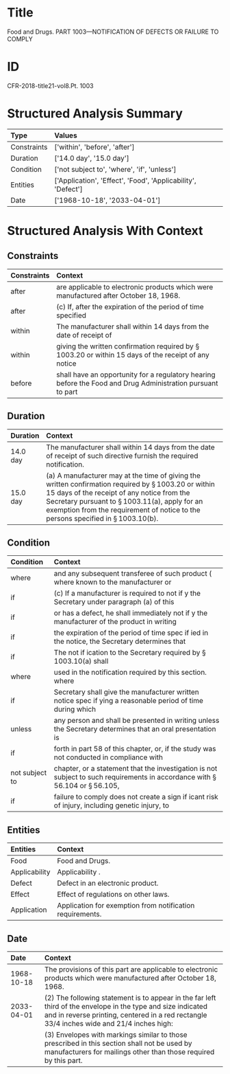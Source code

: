 # Title

 Food and Drugs. PART 1003—NOTIFICATION OF DEFECTS OR FAILURE TO COMPLY


# ID

 CFR-2018-title21-vol8.Pt. 1003


# Structured Analysis Summary

| Type        | Values                                                       |
|:------------|:-------------------------------------------------------------|
| Constraints | ['within', 'before', 'after']                                |
| Duration    | ['14.0 day', '15.0 day']                                     |
| Condition   | ['not subject to', 'where', 'if', 'unless']                  |
| Entities    | ['Application', 'Effect', 'Food', 'Applicability', 'Defect'] |
| Date        | ['1968-10-18', '2033-04-01']                                 |


# Structured Analysis With Context

 


## Constraints

| Constraints   | Context                                                                                                         |
|:--------------|:----------------------------------------------------------------------------------------------------------------|
| after         | are applicable to electronic products which were manufactured after  October 18, 1968.                          |
| after         | (c) If,  after the expiration of the period of time specified                                                   |
| within        | The manufacturer shall  within 14 days from the date of receipt of                                              |
| within        | giving the written confirmation required by &#167;&#8201;1003.20 or within 15 days of the receipt of any notice |
| before        | shall have an opportunity for a regulatory hearing before the Food and Drug Administration pursuant to part     |


## Duration

| Duration   | Context                                                                                                                                                                                                                                                                                                                  |
|:-----------|:-------------------------------------------------------------------------------------------------------------------------------------------------------------------------------------------------------------------------------------------------------------------------------------------------------------------------|
| 14.0 day   | The manufacturer shall within 14 days from the date of receipt of such directive furnish the required notification.                                                                                                                                                                                                      |
| 15.0 day   | (a) A manufacturer may at the time of giving the written confirmation required by &#167;&#8201;1003.20 or within 15 days of the receipt of any notice from the Secretary pursuant to &#167;&#8201;1003.11(a), apply for an exemption from the requirement of notice to the persons specified in &#167;&#8201;1003.10(b). |


## Condition

| Condition      | Context                                                                                                                                           |
|:---------------|:--------------------------------------------------------------------------------------------------------------------------------------------------|
| where          | and any subsequent transferee of such product ( where  known to the manufacturer or                                                               |
| if             | (c) If a manufacturer is required to not if y the Secretary under paragraph (a) of this                                                           |
| if             | or has a defect, he shall immediately not if y the manufacturer of the product in writing                                                         |
| if             | the expiration of the period of time spec if ied in the notice, the Secretary determines that                                                     |
| if             | The not if ication to the Secretary required by &#167;&#8201;1003.10(a) shall                                                                     |
| where          | used in the notification required by this section. where                                                                                          |
| if             | Secretary shall give the manufacturer written notice spec if ying a reasonable period of time during which                                        |
| unless         | any person and shall be presented in writing unless the Secretary determines that an oral presentation is                                         |
| if             | forth in part 58 of this chapter, or, if the study was not conducted in compliance with                                                           |
| not subject to | chapter, or a statement that the investigation is not subject to such requirements in accordance with &#167;&#8201;56.104 or &#167;&#8201;56.105, |
| if             | failure to comply does not create a sign if icant risk of injury, including genetic injury, to                                                    |


## Entities

| Entities      | Context                                                    |
|:--------------|:-----------------------------------------------------------|
| Food          | Food  and Drugs.                                           |
| Applicability | Applicability .                                            |
| Defect        | Defect  in an electronic product.                          |
| Effect        | Effect  of regulations on other laws.                      |
| Application   | Application  for exemption from notification requirements. |


## Date

| Date       | Context                                                                                                                                                                                                   |
|:-----------|:----------------------------------------------------------------------------------------------------------------------------------------------------------------------------------------------------------|
| 1968-10-18 | The provisions of this part are applicable to electronic products which were manufactured after October 18, 1968.                                                                                         |
| 2033-04-01 | (2) The following statement is to appear in the far left third of the envelope in the type and size indicated and in reverse printing, centered in a red rectangle 33/4 inches wide and 21/4 inches high: |
|            |               (3) Envelopes with markings similar to those prescribed in this section shall not be used by manufacturers for mailings other than those required by this part.                             |


